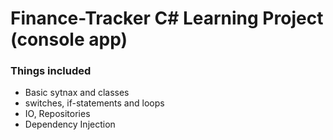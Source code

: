 # Finance-Tracker C# Learning Project (console app)

### Things included 
* Basic sytnax and classes
* switches, if-statements and loops
* IO, Repositories
* Dependency Injection
